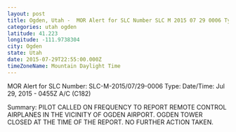 ```yaml
---
layout: post
title: Ogden, Utah -  MOR Alert for SLC Number SLC M 2015 07 29 0006 Type Date Time
categories: utah ogden
latitude: 41.223
longitude: -111.9738304
city: Ogden
state: Utah
date: 2015-07-29T22:55:00.000Z
timeZoneName: Mountain Daylight Time
---
```











MOR Alert for SLC
Number: SLC-M-2015/07/29-0006
Type: 
Date/Time: Jul 29, 2015 - 0455Z
A/C (C182)

Summary: PILOT CALLED ON FREQUENCY TO REPORT REMOTE CONTROL AIRPLANES IN THE VICINITY OF OGDEN AIRPORT. OGDEN TOWER CLOSED AT THE TIME OF THE REPORT. NO FURTHER ACTION TAKEN.
